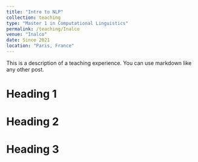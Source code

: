 ```yaml
---
title: "Intro to NLP"
collection: teaching
type: "Master 1 in Computational Linguistics"
permalink: /teaching/Inalco
venue: "Inalco"
date: Since 2021
location: "Paris, France"
---
```


This is a description of a teaching experience. You can use markdown like any other post.

Heading 1
======

Heading 2
======

Heading 3
======